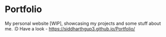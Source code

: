 # Portfolio

My personal website [WIP], showcasing my projects and some stuff about me. :D
Have a look - https://siddharthgup3.github.io/Portfolio/
